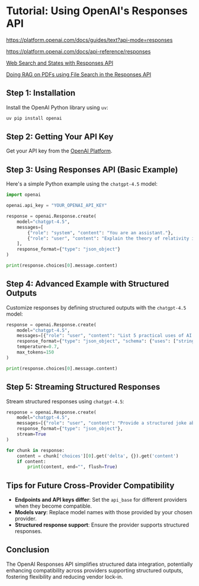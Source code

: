 # Tutorial: Using OpenAI's Responses API

https://platform.openai.com/docs/guides/text?api-mode=responses

https://platform.openai.com/docs/api-reference/responses

[Web Search and States with Responses API](https://cookbook.openai.com/examples/responses_api/responses_example)

[Doing RAG on PDFs using File Search in the Responses API](https://cookbook.openai.com/examples/file_search_responses)

## Step 1: Installation

Install the OpenAI Python library using `uv`:

```bash
uv pip install openai
```

## Step 2: Getting Your API Key

Get your API key from the [OpenAI Platform](https://platform.openai.com/api-keys).

## Step 3: Using Responses API (Basic Example)

Here's a simple Python example using the `chatgpt-4.5` model:

```python
import openai

openai.api_key = "YOUR_OPENAI_API_KEY"

response = openai.Response.create(
    model="chatgpt-4.5",
    messages=[
        {"role": "system", "content": "You are an assistant."},
        {"role": "user", "content": "Explain the theory of relativity in simple terms."}
    ],
    response_format={"type": "json_object"}
)

print(response.choices[0].message.content)
```

## Step 4: Advanced Example with Structured Outputs

Customize responses by defining structured outputs with the `chatgpt-4.5` model:

```python
response = openai.Response.create(
    model="chatgpt-4.5",
    messages=[{"role": "user", "content": "List 5 practical uses of AI."}],
    response_format={"type": "json_object", "schema": {"uses": ["string"]}},
    temperature=0.7,
    max_tokens=150
)

print(response.choices[0].message.content)
```

## Step 5: Streaming Structured Responses

Stream structured responses using `chatgpt-4.5`:

```python
response = openai.Response.create(
    model="chatgpt-4.5",
    messages=[{"role": "user", "content": "Provide a structured joke about AI."}],
    response_format={"type": "json_object"},
    stream=True
)

for chunk in response:
    content = chunk['choices'][0].get('delta', {}).get('content')
    if content:
        print(content, end="", flush=True)
```

## Tips for Future Cross-Provider Compatibility

- **Endpoints and API keys differ**: Set the `api_base` for different providers when they become compatible.
- **Models vary**: Replace model names with those provided by your chosen provider.
- **Structured response support**: Ensure the provider supports structured responses.

## Conclusion

The OpenAI Responses API simplifies structured data integration, potentially enhancing compatibility across providers supporting structured outputs, fostering flexibility and reducing vendor lock-in.
